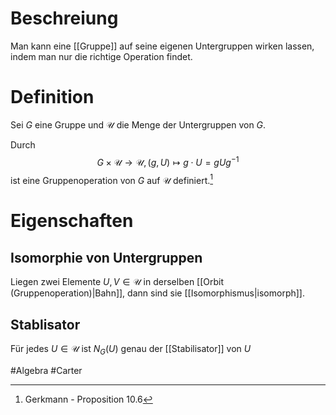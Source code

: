 # Beschreiung
Man kann eine [[Gruppe]] auf seine eigenen Untergruppen wirken lassen, indem man nur die richtige Operation findet.

# Definition
Sei $G$ eine Gruppe und $\mathscr{U}$ die Menge der Untergruppen von $G$.

Durch $$G \times \mathscr{U} \to \mathscr{U}, (g, U) \mapsto g \cdot U = gUg^{-1}$$
ist eine Gruppenoperation von $G$ auf $\mathscr{U}$ definiert.[^1]

# Eigenschaften
## Isomorphie von Untergruppen
Liegen zwei Elemente $U, V \in \mathscr{U}$ in derselben [[Orbit (Gruppenoperation)|Bahn]], dann sind sie [[Isomorphismus|isomorph]].

## Stablisator
Für jedes $U \in \mathscr{U}$ ist $N_G(U)$ genau der [[Stabilisator]] von $U$



#Algebra #Carter 



[^1]: Gerkmann - Proposition 10.6